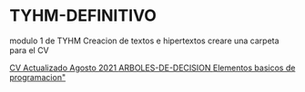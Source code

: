 # TYHM-DEFINITIVO
modulo 1 de TYHM
Creacion de textos e hipertextos 
creare una carpeta para el CV

<p>
   <a href="https://alvaronavarro4.github.io/TYHM-DEFINITIVO/CV_NAVARRO_CANGAS_Alvaro%20(1).pdf"
     >CV Actualizado Agosto 2021 </a>
    <a href="https://alvaronavarro4.github.io/TYHM-DEFINITIVO/ARBOLES-DE-DECISION-ENTREGA-DE-COMPLEMENTO-R.html"
    >ARBOLES-DE-DECISION </a>
    <a href="https://alvaronavarro4.github.io/TYHM-DEFINITIVO/indu-facha.html"
    >Elementos basicos de programacion"</a>
